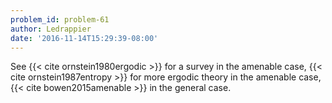 ```yaml
---
problem_id: problem-61
author: Ledrappier
date: '2016-11-14T15:29:39-08:00'
---
```

See {{< cite ornstein1980ergodic >}} for a survey in the amenable case, {{<
cite ornstein1987entropy >}} for more ergodic theory in the amenable case, {{<
cite bowen2015amenable >}} in the general case.

